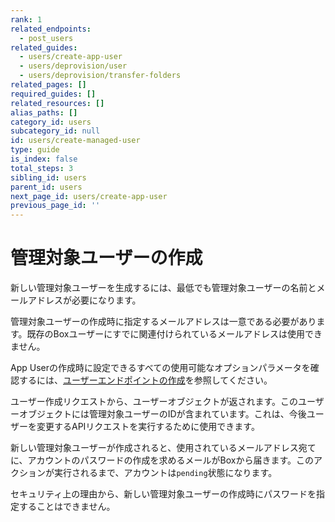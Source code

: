 ```yaml
---
rank: 1
related_endpoints:
  - post_users
related_guides:
  - users/create-app-user
  - users/deprovision/user
  - users/deprovision/transfer-folders
related_pages: []
required_guides: []
related_resources: []
alias_paths: []
category_id: users
subcategory_id: null
id: users/create-managed-user
type: guide
is_index: false
total_steps: 3
sibling_id: users
parent_id: users
next_page_id: users/create-app-user
previous_page_id: ''
---
```

# 管理対象ユーザーの作成

新しい管理対象ユーザーを生成するには、最低でも管理対象ユーザーの名前とメールアドレスが必要になります。

<Message type="notice">

管理対象ユーザーの作成時に指定するメールアドレスは一意である必要があります。既存のBoxユーザーにすでに関連付けられているメールアドレスは使用できません。

</Message>

<Samples id="post_users">

</Samples>

App Userの作成時に設定できるすべての使用可能なオプションパラメータを確認するには、[ユーザーエンドポイントの作成](endpoint://post-users)を参照してください。

ユーザー作成リクエストから、ユーザーオブジェクトが返されます。このユーザーオブジェクトには管理対象ユーザーのIDが含まれています。これは、今後ユーザーを変更するAPIリクエストを実行するために使用できます。

新しい管理対象ユーザーが作成されると、使用されているメールアドレス宛てに、アカウントのパスワードの作成を求めるメールがBoxから届きます。このアクションが実行されるまで、アカウントは`pending`状態になります。

<Message type="notice">

セキュリティ上の理由から、新しい管理対象ユーザーの作成時にパスワードを指定することはできません。

</Message>
